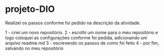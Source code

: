 # projeto-DIO

Realizei os passos conforme foi pedido na descrição da atividade.

1 - criei um novo repositório.
2 - escolhi um nome para o  meu repositório e logo coloquei as configurações conforme foi pedida, adicionando um arquivo readme.md
3 - escrevendo os passos de como foi feito
4 - por fim, salvando no meu repositório
